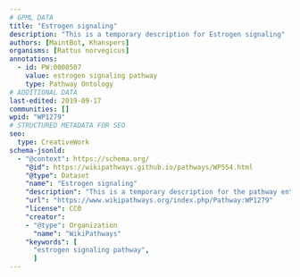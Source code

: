 ```yaml
---
# GPML DATA
title: "Estrogen signaling"
description: "This is a temporary description for Estrogen signaling"
authors: [MaintBot, Khanspers]
organisms: [Rattus norvegicus]
annotations:
  - id: PW:0000507
    value: estrogen signaling pathway
    type: Pathway Ontology
# ADDITIONAL DATA
last-edited: 2019-09-17
communities: []
wpid: "WP1279"
# STRUCTURED METADATA FOR SEO
seo:
  type: CreativeWork
schema-jsonld:
  - "@context": https://schema.org/
    "@id": https://wikipathways.github.io/pathways/WP554.html
    "@type": Dataset
    "name": "Estrogen signaling"
    "description": "This is a temporary description for the pathway entitled: Estrogen signaling"
    "url": "https://www.wikipathways.org/index.php/Pathway:WP1279"
    "license": CC0
    "creator":
    - "@type": Organization
      "name": "WikiPathways"
    "keywords": [
      "estrogen signaling pathway",
      ]
---
```

